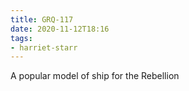 ```yaml
---
title: GRQ-117
date: 2020-11-12T18:16
tags:
- harriet-starr
---
```


A popular model of ship for the Rebellion
